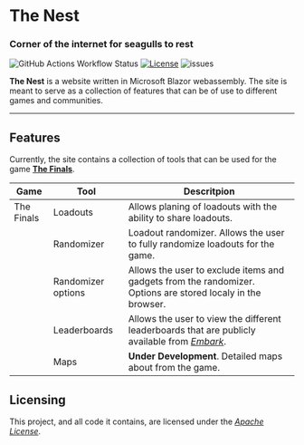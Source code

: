 # The Nest
### Corner of the internet for seagulls to rest

![GitHub Actions Workflow Status](https://img.shields.io/github/actions/workflow/status/larssonludvig/TheNest/main.yml)
[![License](https://img.shields.io/badge/License-Apache_2.0-blue.svg)](https://opensource.org/licenses/Apache-2.0)
![issues](https://img.shields.io/github/issues-raw/larssonludvig/TheNest)

**The Nest** is a website written in Microsoft Blazor webassembly. The site is meant to serve as a collection of features that can be of use to different games and communities. 

---

## Features
Currently, the site contains a collection of tools that can be used for the game [**The Finals**](https://www.reachthefinals.com/).

|Game|Tool|Descritpion|
|-|-|-|
|The Finals|Loadouts|Allows planing of loadouts with the ability to share loadouts.|
||Randomizer|Loadout randomizer. Allows the user to fully randomize loadouts for the game.|
||Randomizer options|Allows the user to exclude items and gadgets from the randomizer. Options are stored localy in the browser.|
||Leaderboards|Allows the user to view the different leaderboards that are publicly available from [*Embark*](https://www.embark-studios.com/).|
||Maps|__Under Development__. Detailed maps about from the game.

## Licensing
This project, and all code it contains, are licensed under the [*Apache License*](https://www.apache.org/licenses/LICENSE-2.0).
